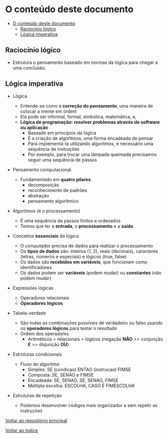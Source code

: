 # O conteúdo deste documento

- [O conteúdo deste documento](#o-conteúdo-deste-documento)
  - [Raciocínio lógico](#raciocínio-lógico)
  - [Lógica imperativa](#lógica-imperativa)

## Raciocínio lógico

- Estrutura o pensamento baseado em normas da lógica para chegar a uma conclusão.

## Lógica imperativa

- Lógica
  - Entende-se como a **correção do pensamento**, uma maneira de colocar a mente em ordem
  - Ela pode ser informal, formal, simbólica, matemática, e,
  - **Lógica de programação: resolver problemas através de software ou aplicação**
    - Baseado em princípios da lógica
    - É a criação de algoritmos, uma forma encadeada de pensar
    - Para implementá-la utilizando algoritmos, é necessário uma sequência de instruções
    - Por exemplo, para trocar uma lâmpada queimada precisamos seguir uma sequência de passos

- Pensamento computacional
  - Fundamentado em **quatro pilares**:
    - decomposição
    - reconhecimento de padrões
    - abstração
    - pensamento algorítmico

- Algoritmos (é o processamento)
  - É uma sequência de passos finitos e ordenados
  - Temos que ter a **entrada**, o **processamento** e a **saída**

- Conceitos **essenciais** da lógica
  - O computador precisa de dados para realizar o processamento
  - Os **tipos de dados** são: inteiros (1, 2), reais (decimais), caracteres (letras, números e especiais) e lógicos (true, false)
  - Os dados são **recebidos em variáveis**, que funcionam como identificadores
  - Os dados podem ser **variáveis** (podem mudar) ou **constantes** (não podem mudar)

- Expressões lógicas
  - Operadores relacionais
  - **Operadores lógicos**
- Tabela-verdade
  - São todas as combinações possíveis de verdadeiro ou falso usando os **operadores lógicos** para testar o resultado
  - Ordem dos operadores
    - Aritméticos > relacionais > lógicos (negação **NÃO** >> conjunção **E** >> disjunção **OU**)
- Estruturas condicionais
  - Fluxo do algoritmo
    - Simples: SE (condicao) ENTAO (instrucao) FIMSE
    - Composta: SE, SENAO e FIMSE
    - Encadeada: SE, SENAO, SE, SENAO, FIMSE
    - Múltipla escolha: ESCOLHA, CASO E FIMESCOLHA
- Estruturas de repetição
  - Podemos desenvolver códigos mais organizador e sem repetir as instruções

[Voltar ao repositório principal](/README.md)

[Voltar ao índice](#o-conteúdo-deste-documento)